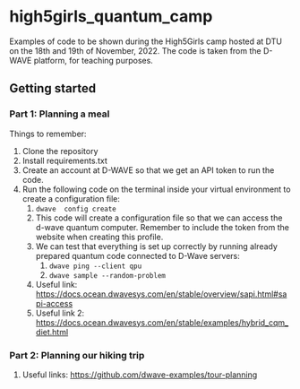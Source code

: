 # high5girls_quantum_camp
Examples of code to be shown during the High5Girls camp hosted at DTU on the 18th and 19th of November, 2022. 
The code is taken from the D-WAVE platform, for teaching purposes. 

## Getting started 
### Part 1: Planning a meal 
Things to remember: 
1. Clone the repository 
2. Install requirements.txt 
3. Create an account at D-WAVE so that we get an API token to run the code. 
4. Run the following code on the terminal inside your virtual environment to create a configuration file: 
   1. `dwave  config create`
   2. This code will create a configuration file so that we can access the d-wave quantum computer. Remember to include the token from the website when creating this profile. 
   3. We can test that everything is set up correctly by running already prepared quantum code connected to D-Wave servers: 
      1. `dwave ping --client qpu`
      2. `dwave sample --random-problem`
   4. Useful link: https://docs.ocean.dwavesys.com/en/stable/overview/sapi.html#sapi-access
   5. Useful link 2: https://docs.ocean.dwavesys.com/en/stable/examples/hybrid_cqm_diet.html
### Part 2: Planning our hiking trip 
1. Useful links: https://github.com/dwave-examples/tour-planning    


